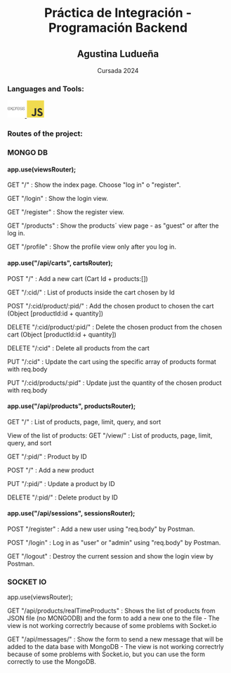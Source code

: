 <h1 align="center">Práctica de Integración - Programación Backend</h1>
<h2 align="center">Agustina Ludueña</h2>
<p align="center">Cursada 2024</p>

<h3 align="left">Languages and Tools:</h3>
<p align="left"> <a href="https://expressjs.com" target="_blank" rel="noreferrer"> <img src="https://raw.githubusercontent.com/devicons/devicon/master/icons/express/express-original-wordmark.svg" alt="express" width="40" height="40"/> </a> <a href="https://developer.mozilla.org/en-US/docs/Web/JavaScript" target="_blank" rel="noreferrer"> <img src="https://raw.githubusercontent.com/devicons/devicon/master/icons/javascript/javascript-original.svg" alt="javascript" width="40" height="40"/> </a> </p>

<h3 align="left">Routes of the project:</h3>

<h3>MONGO DB</h3>

<h4>app.use(viewsRouter);</h4>
<p>GET "/" : Show the index page. Choose "log in" o "register".</p>
<p>GET "/login" : Show the login view.</p>
<p>GET "/register" : Show the register view.</p>
<p>GET "/products" : Show the products´ view page - as "guest" or after the log in.</p>
<p>GET "/profile" : Show the profile view only after you log in.</p>

<h4>app.use("/api/carts", cartsRouter);</h4>
<p>POST "/" : Add a new cart (Cart Id + products:[])</p>
<p>GET "/:cid/" : List of products inside the cart chosen by Id</p>
<p>POST "/:cid/product/:pid/" : Add the chosen product to chosen the cart (Object [productId:id + quantity])</p>
<p>DELETE "/:cid/product/:pid/" : Delete the chosen product from the chosen cart (Object [productId:id + quantity])</p>
<p>DELETE "/:cid" : Delete all products from the cart</p>
<p>PUT "/:cid" : Update the cart using the specific array of products format with req.body </p>
<p>PUT "/:cid/products/:pid" : Update just the quantity of the chosen product with req.body </p>


<h4>app.use("/api/products", productsRouter);</h4>
<p>GET "/" : List of products, page, limit, query, and sort</p>
<p>View of the list of products: GET "/view/" : List of products, page, limit, query, and sort</p>
<p>GET "/:pid/" : Product by ID</p>
<p>POST "/" : Add a new product</p>
<p>PUT "/:pid/" : Update a product by ID</p>
<p>DELETE "/:pid/" : Delete product by ID</p>

<h4>app.use("/api/sessions", sessionsRouter);</h4>
<p>POST "/register" : Add a new user using "req.body" by Postman.</p>
<p>POST "/login" : Log in as "user" or "admin" using "req.body" by Postman.</p>
<p>GET "/logout" : Destroy the current session and show the login view by Postman.</p>


<h3>SOCKET IO</h3>
<p>app.use(viewsRouter);</p>
<p>GET "/api/products/realTimeProducts" : Shows the list of products from JSON file (no MONGODB) and the form to add a new one to the file - The view is not working correctrly because of some problems with Socket.io</p>
<p>GET "/api/messages/" : Show the form to send a new message that will be added to the data base with MongoDB - The view is not working correctrly because of some problems with Socket.io, but you can use the form correctly to use the MongoDB.</p>


